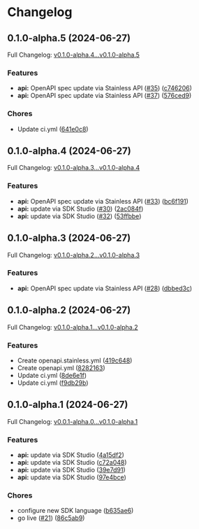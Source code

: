 # Changelog

## 0.1.0-alpha.5 (2024-06-27)

Full Changelog: [v0.1.0-alpha.4...v0.1.0-alpha.5](https://github.com/lambda-trading-uk/lambda-trading-sdk/compare/v0.1.0-alpha.4...v0.1.0-alpha.5)

### Features

* **api:** OpenAPI spec update via Stainless API ([#35](https://github.com/lambda-trading-uk/lambda-trading-sdk/issues/35)) ([c746206](https://github.com/lambda-trading-uk/lambda-trading-sdk/commit/c7462060b1e33cd903ecfdcea43f6c2b64ecc171))
* **api:** OpenAPI spec update via Stainless API ([#37](https://github.com/lambda-trading-uk/lambda-trading-sdk/issues/37)) ([576ced9](https://github.com/lambda-trading-uk/lambda-trading-sdk/commit/576ced90d49e8f0787b1df6424007851ab7e6658))


### Chores

* Update ci.yml ([641e0c8](https://github.com/lambda-trading-uk/lambda-trading-sdk/commit/641e0c855239d66285b3c2bb28f66b963fa6d588))

## 0.1.0-alpha.4 (2024-06-27)

Full Changelog: [v0.1.0-alpha.3...v0.1.0-alpha.4](https://github.com/lambda-trading-uk/lambda-trading-sdk/compare/v0.1.0-alpha.3...v0.1.0-alpha.4)

### Features

* **api:** OpenAPI spec update via Stainless API ([#33](https://github.com/lambda-trading-uk/lambda-trading-sdk/issues/33)) ([bc6f191](https://github.com/lambda-trading-uk/lambda-trading-sdk/commit/bc6f1917435855c3515ad37d0a60d62c228c3567))
* **api:** update via SDK Studio ([#30](https://github.com/lambda-trading-uk/lambda-trading-sdk/issues/30)) ([2ac084f](https://github.com/lambda-trading-uk/lambda-trading-sdk/commit/2ac084f9b3f8fb2aaf5551261577258d017e3c53))
* **api:** update via SDK Studio ([#32](https://github.com/lambda-trading-uk/lambda-trading-sdk/issues/32)) ([53ffbbe](https://github.com/lambda-trading-uk/lambda-trading-sdk/commit/53ffbbe6add8a48d4a4c3b3278d4c569eaa1a563))

## 0.1.0-alpha.3 (2024-06-27)

Full Changelog: [v0.1.0-alpha.2...v0.1.0-alpha.3](https://github.com/lambda-trading-uk/lambda-trading-sdk/compare/v0.1.0-alpha.2...v0.1.0-alpha.3)

### Features

* **api:** OpenAPI spec update via Stainless API ([#28](https://github.com/lambda-trading-uk/lambda-trading-sdk/issues/28)) ([dbbed3c](https://github.com/lambda-trading-uk/lambda-trading-sdk/commit/dbbed3c60eb994e36e26b557df5bbdc0a0d4aa53))

## 0.1.0-alpha.2 (2024-06-27)

Full Changelog: [v0.1.0-alpha.1...v0.1.0-alpha.2](https://github.com/lambda-trading-uk/lambda-trading-sdk/compare/v0.1.0-alpha.1...v0.1.0-alpha.2)

### Features

* Create openapi.stainless.yml ([419c648](https://github.com/lambda-trading-uk/lambda-trading-sdk/commit/419c64845325364212ccdedd2f2de27fbac2afa0))
* Create openapi.yml ([8282163](https://github.com/lambda-trading-uk/lambda-trading-sdk/commit/8282163e24c9743c3dd7d499ce1b9e6e93106914))
* Update ci.yml ([8de6e1f](https://github.com/lambda-trading-uk/lambda-trading-sdk/commit/8de6e1fed1ab7fdbf8cd91e42c0adb584be04a93))
* Update ci.yml ([f9db29b](https://github.com/lambda-trading-uk/lambda-trading-sdk/commit/f9db29b0b79ee3aeae31d6d0a3b76d3faa1ca931))

## 0.1.0-alpha.1 (2024-06-27)

Full Changelog: [v0.0.1-alpha.0...v0.1.0-alpha.1](https://github.com/lambda-trading-uk/lambda-trading-sdk/compare/v0.0.1-alpha.0...v0.1.0-alpha.1)

### Features

* **api:** update via SDK Studio ([4a15df2](https://github.com/lambda-trading-uk/lambda-trading-sdk/commit/4a15df2743215eac22be77883e21e07315fcdcbc))
* **api:** update via SDK Studio ([c72a048](https://github.com/lambda-trading-uk/lambda-trading-sdk/commit/c72a048742a1badcf99a73456e532bf7bdb11ab2))
* **api:** update via SDK Studio ([39e7d91](https://github.com/lambda-trading-uk/lambda-trading-sdk/commit/39e7d91246a58772fa769860a1f00512fdd59e39))
* **api:** update via SDK Studio ([97e4bce](https://github.com/lambda-trading-uk/lambda-trading-sdk/commit/97e4bce2bf6cb00afa526e369d8154813f5b7dd8))


### Chores

* configure new SDK language ([b635ae6](https://github.com/lambda-trading-uk/lambda-trading-sdk/commit/b635ae6af72efe828d09fe8c8ff7ecb318793141))
* go live ([#21](https://github.com/lambda-trading-uk/lambda-trading-sdk/issues/21)) ([86c5ab9](https://github.com/lambda-trading-uk/lambda-trading-sdk/commit/86c5ab98be1f9a5bfc5d3d4c5077971f70615820))
